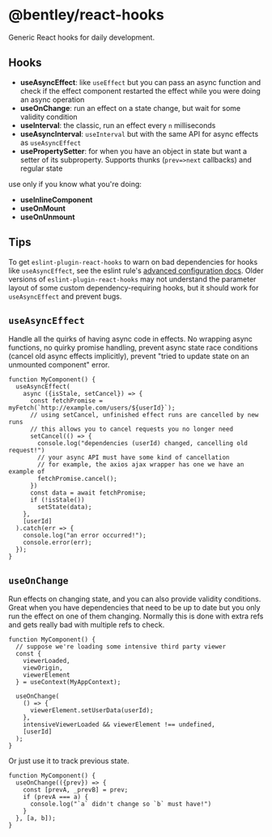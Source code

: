 # @bentley/react-hooks

Generic React hooks for daily development.

## Hooks

- **useAsyncEffect**: like `useEffect` but you can pass an async function and check if the effect component restarted the effect while you were doing an async operation
- **useOnChange**: run an effect on a state change, but wait for some validity condition
- **useInterval**: the classic, run an effect every `n` milliseconds
- **useAsyncInterval**: `useInterval` but with the same API for async effects as `useAsyncEffect`
- **usePropertySetter**: for when you have an object in state but want a setter of its subproperty. Supports thunks (`prev=>next` callbacks) and regular state

use only if you know what you're doing:
- **useInlineComponent**
- **useOnMount**
- **useOnUnmount**

## Tips

To get `eslint-plugin-react-hooks` to warn on bad dependencies for hooks like
`useAsyncEffect`, see the eslint rule's [advanced configuration docs](https://www.npmjs.com/package/eslint-plugin-react-hooks#advanced-configuration).
Older versions of `eslint-plugin-react-hooks` may not understand the parameter layout
of some custom dependency-requiring hooks, but it should work for `useAsyncEffect` and
prevent bugs.

## `useAsyncEffect`

Handle all the quirks of having async code in effects.
No wrapping async functions, no quirky promise handling, prevent async state
race conditions (cancel old async effects implicitly),
prevent "tried to update state on an unmounted component" error.

```tsx
function MyComponent() {
  useAsyncEffect(
    async ({isStale, setCancel}) => {
      const fetchPromise = myFetch(`http://example.com/users/${userId}`);
      // using setCancel, unfinished effect runs are cancelled by new runs
      // this allows you to cancel requests you no longer need
      setCancel(() => {
        console.log("dependencies (userId) changed, cancelling old request!")
        // your async API must have some kind of cancellation
        // for example, the axios ajax wrapper has one we have an example of
        fetchPromise.cancel();
      })
      const data = await fetchPromise;
      if (!isStale())
        setState(data);
    },
    [userId]
  ).catch(err => {
    console.log("an error occurred!");
    console.error(err);
  });
}
```

## `useOnChange`

Run effects on changing state, and you can also provide validity conditions.
Great when you have dependencies that need to be up to date but you only run
the effect on one of them changing. Normally this is done with extra refs and gets
really bad with multiple refs to check.

```tsx
function MyComponent() {
  // suppose we're loading some intensive third party viewer
  const {
    viewerLoaded,
    viewOrigin,
    viewerElement
  } = useContext(MyAppContext);

  useOnChange(
    () => {
      viewerElement.setUserData(userId);
    },
    intensiveViewerLoaded && viewerElement !== undefined,
    [userId]
  );
}
```

Or just use it to track previous state.

```tsx
function MyComponent() {
  useOnChange(({prev}) => {
    const [prevA, _prevB] = prev;
    if (prevA === a) {
      console.log("`a` didn't change so `b` must have!")
    }
  }, [a, b]);
}
```